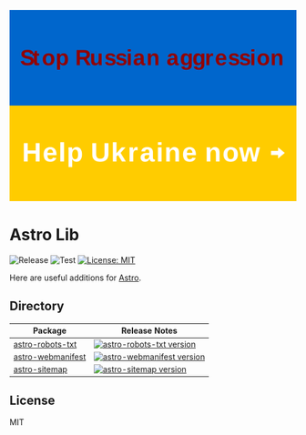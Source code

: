 [![Help Ukraine now!](https://raw.githubusercontent.com/alextim/help-ukraine-win-flag/master/stop-russian-agressian-help-ukraine-now-link.svg 'Help Ukraine now!')](https://war.ukraine.ua/support-ukraine/)

# Astro Lib

![Release](https://github.com/alextim/astro-lib/actions/workflows/release.yaml/badge.svg) ![Test](https://github.com/alextim/astro-lib/actions/workflows/test.yaml/badge.svg) [![License: MIT](https://img.shields.io/badge/License-MIT-green.svg)](https://opensource.org/licenses/MIT)

Here are useful additions for [Astro](https://astro.build).

## Directory

| Package                                         | Release Notes                                                                                                                         |
| ----------------------------------------------- | ------------------------------------------------------------------------------------------------------------------------------------- |
| [astro-robots-txt](packages/astro-robots-txt)   | [![astro-robots-txt version](https://img.shields.io/npm/v/astro-robots-txt.svg?label=%20)](packages/astro-robots-txt/CHANGELOG.md)    |
| [astro-webmanifest](packages/astro-webmanifest) | [![astro-webmanifest version](https://img.shields.io/npm/v/astro-webmanifest.svg?label=%20)](packages/astro-webmanifest/CHANGELOG.md) |
| [astro-sitemap](packages/astro-sitemap)         | [![astro-sitemap version](https://img.shields.io/npm/v/astro-sitemap.svg?label=%20)](packages/astro-sitemap/CHANGELOG.md)             |

## License

MIT
